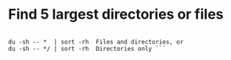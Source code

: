 # Find 5 largest directories or files

``` du -a | sort -n -r | head -n 5

du -sh -- *  | sort -rh  Files and directories, or
du -sh -- */ | sort -rh  Directories only ```
